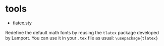 # tools

- [tlatex.sty]()

Redefine the default math fonts by reusing the `tlatex` package developed by Lamport.
You can use it in your `.tex` file as usual:
`\usepackage{tlatex}`